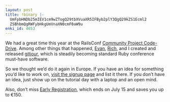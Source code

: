 ```yaml
---
layout: post
title: !binary |-
  UmFpbHNDb25mIEV1cm9wZTogQ29tbXVuaXR5IFByb2plY3QgQ29kZS1Ecml2
  ZSBhbmQgRWFybHkgUmVnaXN0cmF0aW9u
enki_id: 4653
---
```


We had a great time this year at the RailsConf [Community Project
Code-Drive](http://en.oreilly.com/rails2008/public/schedule/detail/2562).
Among other things that happened, [Evan](http://blog.fallingsnow.net/),
[Rich](http://richkilmer.blogs.com/), and I created and released
[gitjour](http://github.com/chad/gitjour/tree/master), which is steadily
becoming standard Ruby conference must-have software.

So we thought we’d do it again in Europe. If you have an idea for
something you’d like to work on, [visit the signup
page](http://wiki.oreillynet.com/railsconfeurope08/index.cgi?CommunityProjectCodeDrive)
and list it there. If you don’t have an idea, just show up on the
tutorial day with a laptop and an open mind.

Also, don’t miss [Early
Registration](https://en.oreilly.com/railseurope2008/public/register),
which ends on July 15 and saves you up to €150.
